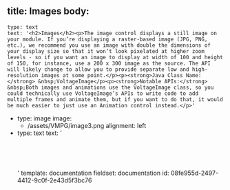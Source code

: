 title: Images
body:
  -
    type: text
    text: '<h2>Images</h2><p>The image control displays a still image on your module. If you’re displaying a raster-based image (JPG, PNG, etc.), we recommend you use an image with double the dimensions of your display size so that it won’t look pixelated at higher zoom levels - so if you want an image to display at width of 100 and height of 150, for instance, use a 200 x 300 image as the source. The API will likely change to allow you to provide separate low and high-resolution images at some point.</p><p><strong>Java Class Name:</strong> &nbsp;VoltageImage</p><p><strong>Notable APIs:</strong> &nbsp;Both images and animations use the VoltageImage class, so you could technically use VoltageImage’s APIs to write code to add multiple frames and animate them, but if you want to do that, it would be much easier to just use an Animation control instead.</p>'
  -
    type: image
    image:
      - /assets/VMPG/image3.png
    alignment: left
  -
    type: text
    text: '<p><br></p><p><br></p>'
template: documentation
fieldset: documentation
id: 08fe955d-2497-4412-9c0f-2e43d5f3bc76
